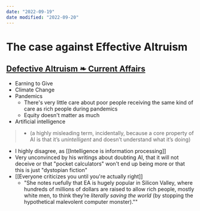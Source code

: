 ```yaml
---
date: "2022-09-19"
date modified: "2022-09-20"
---
```


# The case against Effective Altruism

## [Defective Altruism ❧ Current Affairs](https://www.currentaffairs.org/2022/09/defective-altruism/)
- Earning to Give
- Climate Change
- Pandemics
	- There's very little care about poor people receiving the same kind of care as rich people during pandemics
	- Equity doesn't matter as much
- Artificial intelligence
> 	- (a highly misleading term, incidentally, because a core property of AI is that it’s _unintelligent_ and doesn’t understand what it’s doing)
- I highly disagree, as [[Intelligence is information processing]]
- Very unconvinced by his writings about doubting AI, that it will not deceive or that "pocket calculators" won't end up being more or that this is just "dystopian fiction"
- [[Everyone criticizes you until you're actually right]]
	- "She notes ruefully that EA is hugely popular in Silicon Valley, where hundreds of millions of dollars are raised to allow rich people, mostly white men, to think they’re _literally saving the world_ (by stopping the hypothetical malevolent computer monster).""
